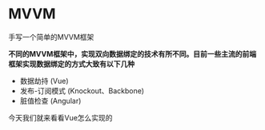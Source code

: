 # MVVM

手写一个简单的MVVM框架

**不同的MVVM框架中，实现双向数据绑定的技术有所不同。目前一些主流的前端框架实现数据绑定的方式大致有以下几种**
- 数据劫持 (Vue)
- 发布-订阅模式 (Knockout、Backbone)
- 脏值检查 (Angular)

今天我们就来看看Vue怎么实现的
